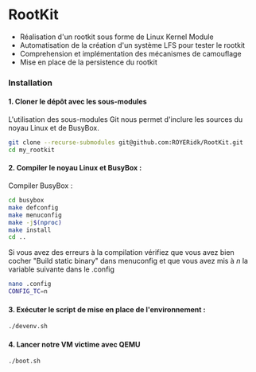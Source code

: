 # RootKit

- Réalisation d'un rootkit sous forme de Linux Kernel Module
- Automatisation de la création d'un système LFS pour tester le rootkit
- Comprehension et implémentation des mécanismes de camouflage
- Mise en place de la persistence du rootkit

### Installation

#### 1. Cloner le dépôt avec les sous-modules

L'utilisation des sous-modules Git nous permet d'inclure les sources du noyau Linux et de BusyBox.
```bash
git clone --recurse-submodules git@github.com:ROYERidk/RootKit.git
cd my_rootkit
```

#### 2. Compiler le noyau Linux et BusyBox :

Compiler BusyBox :
```bash
cd busybox
make defconfig
make menuconfig
make -j$(nproc)
make install
cd ..
```
Si vous avez des erreurs à la compilation vérifiez que vous avez bien cocher "Build static binary" dans menuconfig et que vous avez mis à *n* la variable suivante dans le .config
```bash
nano .config
CONFIG_TC=n
```

#### 3. Exécuter le script de mise en place de l'environnement :
```bash
./devenv.sh
```

#### 4. Lancer notre VM victime avec QEMU
```bash
./boot.sh
```
